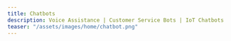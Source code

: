 ```yaml
---
title: Chatbots
description: Voice Assistance | Customer Service Bots | IoT Chatbots
teaser: "/assets/images/home/chatbot.png"
---
```

